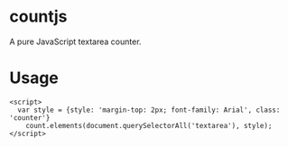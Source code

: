 countjs
=======

A pure JavaScript textarea counter.

Usage
=======

```
<script>
  var style = {style: 'margin-top: 2px; font-family: Arial', class: 'counter'}
	count.elements(document.querySelectorAll('textarea'), style);
</script>
```
